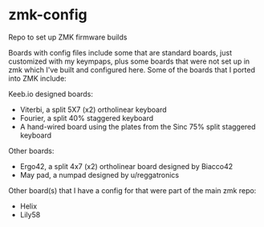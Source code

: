 # zmk-config
Repo to set up ZMK firmware builds

Boards with config files include some that are standard boards, 
just customized with my keympaps, plus some boards that were not 
set up in zmk which I've built and configured here. Some of the 
boards that I ported into ZMK include:

Keeb.io designed boards:

- Viterbi, a split 5X7 (x2) ortholinear keyboard
- Fourier, a split 40% staggered keyboard
- A hand-wired board using the plates from the Sinc 75% split staggered keyboard

Other boards:

- Ergo42, a split 4x7 (x2) ortholinear board designed by Biacco42
- May pad, a numpad designed by u/reggatronics

Other board(s) that I have a config for that were part of the main zmk repo:

- Helix
- Lily58
